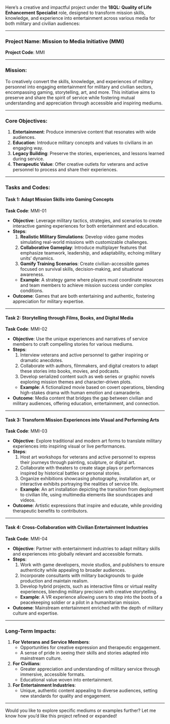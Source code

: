 Here’s a creative and impactful project under the **18QL: Quality of Life Enhancement Specialist** role, designed to transform mission skills, knowledge, and experience into entertainment across various media for both military and civilian audiences:

---

### **Project Name**: **Mission to Media Initiative (MMI)**  
**Project Code**: MMI  

---

### **Mission**:  
To creatively convert the skills, knowledge, and experiences of military personnel into engaging entertainment for military and civilian sectors, encompassing gaming, storytelling, art, and more. This initiative aims to preserve and share the spirit of service while fostering mutual understanding and appreciation through accessible and inspiring mediums.

---

### **Core Objectives**:  
1. **Entertainment**: Produce immersive content that resonates with wide audiences.  
2. **Education**: Introduce military concepts and values to civilians in an engaging way.  
3. **Legacy Building**: Preserve the stories, experiences, and lessons learned during service.  
4. **Therapeutic Value**: Offer creative outlets for veterans and active personnel to process and share their experiences.  

---

### **Tasks and Codes**:  

#### **Task 1: Adapt Mission Skills into Gaming Concepts**  
**Task Code**: MMI-01  
- **Objective**: Leverage military tactics, strategies, and scenarios to create interactive gaming experiences for both entertainment and education.  
- **Steps**:  
  1. **Realistic Military Simulations**: Develop video game modes simulating real-world missions with customizable challenges.  
  2. **Collaborative Gameplay**: Introduce multiplayer features that emphasize teamwork, leadership, and adaptability, echoing military units’ dynamics.  
  3. **Gamify Training Scenarios**: Create civilian-accessible games focused on survival skills, decision-making, and situational awareness.  
  - **Example**: A strategy game where players must coordinate resources and team members to achieve mission success under complex conditions.  
- **Outcome**: Games that are both entertaining and authentic, fostering appreciation for military expertise.  

---

#### **Task 2: Storytelling through Films, Books, and Digital Media**  
**Task Code**: MMI-02  
- **Objective**: Use the unique experiences and narratives of service members to craft compelling stories for various mediums.  
- **Steps**:  
  1. Interview veterans and active personnel to gather inspiring or dramatic anecdotes.  
  2. Collaborate with authors, filmmakers, and digital creators to adapt these stories into books, movies, and podcasts.  
  3. Develop serialized content such as web series or graphic novels exploring mission themes and character-driven plots.  
  - **Example**: A fictionalized movie based on covert operations, blending high-stakes drama with human emotion and camaraderie.  
- **Outcome**: Media content that bridges the gap between civilian and military audiences, offering education, entertainment, and connection.  

---

#### **Task 3: Transform Mission Experiences into Visual and Performing Arts**  
**Task Code**: MMI-03  
- **Objective**: Explore traditional and modern art forms to translate military experiences into inspiring visual or live performances.  
- **Steps**:  
  1. Host art workshops for veterans and active personnel to express their journeys through painting, sculpture, or digital art.  
  2. Collaborate with theaters to create stage plays or performances inspired by historical battles or personal stories.  
  3. Organize exhibitions showcasing photography, installation art, or interactive exhibits portraying the realities of service life.  
  - **Example**: An art installation depicting the transition from deployment to civilian life, using multimedia elements like soundscapes and videos.  
- **Outcome**: Artistic expressions that inspire and educate, while providing therapeutic benefits to contributors.  

---

#### **Task 4: Cross-Collaboration with Civilian Entertainment Industries**  
**Task Code**: MMI-04  
- **Objective**: Partner with entertainment industries to adapt military skills and experiences into globally relevant and accessible formats.  
- **Steps**:  
  1. Work with game developers, movie studios, and publishers to ensure authenticity while appealing to broader audiences.  
  2. Incorporate consultants with military backgrounds to guide production and maintain realism.  
  3. Develop hybrid projects, such as interactive films or virtual reality experiences, blending military precision with creative storytelling.  
  - **Example**: A VR experience allowing users to step into the boots of a peacekeeping soldier or a pilot in a humanitarian mission.  
- **Outcome**: Mainstream entertainment enriched with the depth of military culture and expertise.  

---

### **Long-Term Impacts**:  
1. **For Veterans and Service Members**:  
   - Opportunities for creative expression and therapeutic engagement.  
   - A sense of pride in seeing their skills and stories adapted into mainstream culture.  
2. **For Civilians**:  
   - Greater appreciation and understanding of military service through immersive, accessible formats.  
   - Educational value woven into entertainment.  
3. **For Entertainment Industries**:  
   - Unique, authentic content appealing to diverse audiences, setting new standards for quality and engagement.  

---

Would you like to explore specific mediums or examples further? Let me know how you’d like this project refined or expanded!
